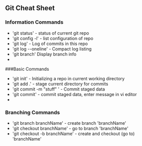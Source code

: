 ## Git Cheat Sheet

### Information Commands
* 'git status' - status of current git repo
* 'git config -l' - list configuration of repo
* 'git log' - Log of commits in this repo
* 'git log --oneline' - Compact log listing
* 'git branch' Display branch info
*


###Basic Commands
* 'git init' - Initializing a repo in current working directory
* 'git add .' - stage current directory for commits
* 'git commit -m "stuff" ' - Commit staged data
* 'git commit' - commit staged data, enter message in vi editor
*

### Branching Commands
* 'git branch branchName' - create branch 'branchName'
* 'git checkout branchName' - go to branch 'branchName'
* 'git checkout -b branchName'  - create and checkout (go to) 'branchName'
